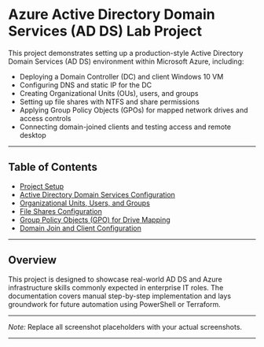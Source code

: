# Azure Active Directory Domain Services (AD DS) Lab Project

This project demonstrates setting up a production-style Active Directory Domain Services (AD DS) environment within Microsoft Azure, including:

- Deploying a Domain Controller (DC) and client Windows 10 VM
- Configuring DNS and static IP for the DC
- Creating Organizational Units (OUs), users, and groups
- Setting up file shares with NTFS and share permissions
- Applying Group Policy Objects (GPOs) for mapped network drives and access controls
- Connecting domain-joined clients and testing access and remote desktop

---

## Table of Contents

- [Project Setup](./documentation/project-setup.md)
- [Active Directory Domain Services Configuration](./documentation/ad-ds-configuration.md)
- [Organizational Units, Users, and Groups](./documentation/ou-users-groups.md)
- [File Shares Configuration](./documentation/file-shares.md)
- [Group Policy Objects (GPO) for Drive Mapping](./documentation/gpo-drive-mapping.md)
- [Domain Join and Client Configuration](./documentation/domain-join-client.md)

---

## Overview

This project is designed to showcase real-world AD DS and Azure infrastructure skills commonly expected in enterprise IT roles. The documentation covers manual step-by-step implementation and lays groundwork for future automation using PowerShell or Terraform.

---

*Note:* Replace all screenshot placeholders with your actual screenshots.

---

